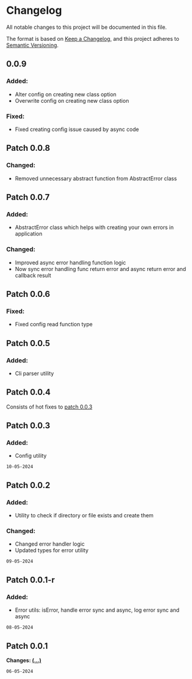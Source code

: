 # Changelog

All notable changes to this project will be documented in this file.

The format is based on [Keep a Changelog](https://keepachangelog.com/en/1.1.0/),
and this project adheres to [Semantic Versioning](https://semver.org/spec/v2.0.0.html).

## 0.0.9
### Added:
* Alter config on creating new class option
* Overwrite config on creating new class option

### Fixed:
* Fixed creating config issue caused by async code

## Patch 0.0.8
### Changed:
* Removed unnecessary abstract function from AbstractError class

## Patch 0.0.7
### Added:
* AbstractError class which helps with creating your own errors in application

### Changed:
* Improved async error handling function logic
* Now sync error handling func return error and async return error and callback result

## Patch 0.0.6
### Fixed:
* Fixed config read function type

## Patch 0.0.5
### Added:
* Cli parser utility

## Patch 0.0.4
Consists of hot fixes to [patch 0.0.3](#patch-003)

## Patch 0.0.3
### Added:
* Config utility

`10-05-2024`

## Patch 0.0.2
### Added:
* Utility to check if directory or file exists and create them

### Changed:
* Changed error handler logic
* Updated types for error utility

`09-05-2024`

## Patch 0.0.1-r
### Added:
* Error utils: isError, handle error sync and async, log error sync and async

`08-05-2024`

## Patch 0.0.1
**Changes: [(...)](https://github.com/stbestichhh/stlib-utils/commits/master/?since=2024-05-08&until=2024-05-08)**

`06-05-2024`
